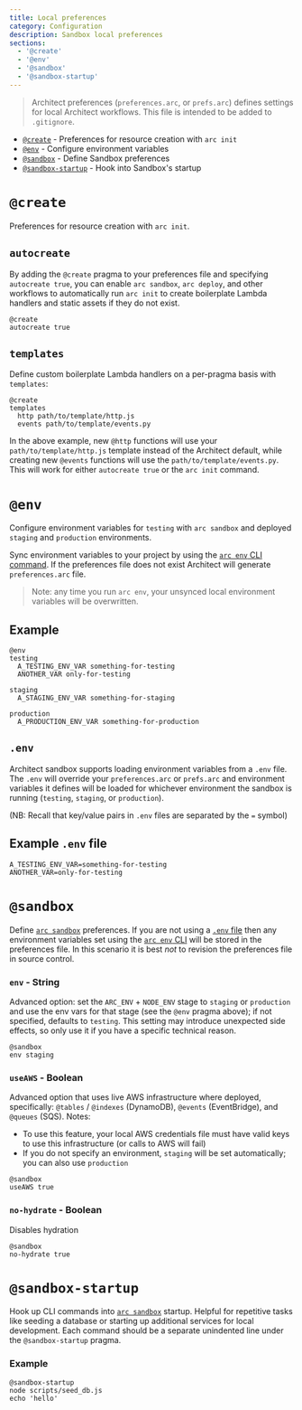 ```yaml
---
title: Local preferences
category: Configuration
description: Sandbox local preferences
sections:
  - '@create'
  - '@env'
  - '@sandbox'
  - '@sandbox-startup'
---
```


> Architect preferences (`preferences.arc`, or `prefs.arc`) defines settings for local Architect workflows. This file is intended to be added to `.gitignore`.

- [`@create`](#%40create) - Preferences for resource creation with `arc init`
- [`@env`](#%40env) - Configure environment variables
- [`@sandbox`](#%40sandbox) - Define Sandbox preferences
- [`@sandbox-startup`](#%40sandbox-startup) - Hook into Sandbox's startup

# `@create`

Preferences for resource creation with `arc init`.

## `autocreate`

By adding the `@create` pragma to your preferences file and specifying `autocreate true`, you can enable `arc sandbox`, `arc deploy`, and other workflows to automatically run `arc init` to create boilerplate Lambda handlers and static assets if they do not exist.

```arc
@create
autocreate true
```

## `templates`

Define custom boilerplate Lambda handlers on a per-pragma basis with `templates`:

```arc
@create
templates
  http path/to/template/http.js
  events path/to/template/events.py
```

In the above example, new `@http` functions will use your `path/to/template/http.js` template instead of the Architect default, while creating new `@events` functions will use the `path/to/template/events.py`. This will work for either `autocreate true` or the `arc init` command.

# `@env`

Configure environment variables for `testing` with `arc sandbox` and deployed `staging` and `production` environments.

Sync environment variables to your project by using the [`arc env` CLI command](/reference/cli/env). If the preferences file does not exist Architect will generate `preferences.arc` file.

> Note: any time you run `arc env`, your unsynced local environment variables will be overwritten.

## Example

```arc
@env
testing
  A_TESTING_ENV_VAR something-for-testing
  ANOTHER_VAR only-for-testing

staging
  A_STAGING_ENV_VAR something-for-staging

production
  A_PRODUCTION_ENV_VAR something-for-production
```

## `.env`

Architect sandbox supports loading environment variables from a `.env` file. The `.env` will override your `preferences.arc` or `prefs.arc` and environment variables it defines will be loaded for whichever environment the sandbox is running (`testing`, `staging`, or `production`).

(NB: Recall that key/value pairs in `.env` files are separated by the `=` symbol)

## Example `.env` file

```shell
A_TESTING_ENV_VAR=something-for-testing
ANOTHER_VAR=only-for-testing
```

# `@sandbox`

Define [`arc sandbox`](../cli/sandbox) preferences. If you are not using a [`.env` file](.env) then any environment variables set using the [`arc env` CLI](../cli/env) will be stored in the preferences file. In this scenario it is best _not_ to revision the preferences file in source control.

### `env` - String

Advanced option: set the `ARC_ENV` + `NODE_ENV` stage to `staging` or `production` and use the env vars for that stage (see the `@env` pragma above); if not specified, defaults to `testing`. This setting may introduce unexpected side effects, so only use it if you have a specific technical reason.

```arc
@sandbox
env staging
```

### `useAWS` - Boolean

Advanced option that uses live AWS infrastructure where deployed, specifically: `@tables` / `@indexes` (DynamoDB), `@events` (EventBridge), and `@queues` (SQS). Notes:
- To use this feature, your local AWS credentials file must have valid keys to use this infrastructure (or calls to AWS will fail)
- If you do not specify an environment, `staging` will be set automatically; you can also use `production`

```arc
@sandbox
useAWS true
```

### `no-hydrate` - Boolean

Disables hydration

```arc
@sandbox
no-hydrate true
```

# `@sandbox-startup`

Hook up CLI commands into [`arc sandbox`](../cli/sandbox) startup. Helpful for repetitive tasks like seeding a database or starting up additional services for local development. Each command should be a separate unindented line under the `@sandbox-startup` pragma.

### Example

```arc
@sandbox-startup
node scripts/seed_db.js
echo 'hello'
```
